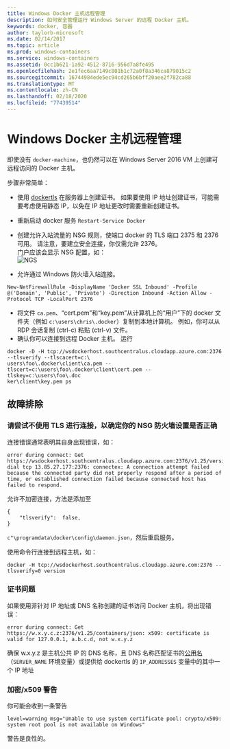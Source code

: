 ```yaml
---
title: Windows Docker 主机远程管理
description: 如何安全管理运行 Windows Server 的远程 Docker 主机。
keywords: docker, 容器
author: taylorb-microsoft
ms.date: 02/14/2017
ms.topic: article
ms.prod: windows-containers
ms.service: windows-containers
ms.assetid: 0cc1b621-1a92-4512-8716-956d7a8fe495
ms.openlocfilehash: 2e1fec6aa7149c801b1c72a0f8a346ca879015c2
ms.sourcegitcommit: 16744984ede5ec94cd265b6bff20aee2f782ca88
ms.translationtype: MT
ms.contentlocale: zh-CN
ms.lasthandoff: 02/18/2020
ms.locfileid: "77439514"
---
```

# <a name="remote-management-of-a-windows-docker-host"></a>Windows Docker 主机远程管理

即使没有 `docker-machine`，也仍然可以在 Windows Server 2016 VM 上创建可远程访问的 Docker 主机。

步骤非常简单：

* 使用 [dockertls](https://hub.docker.com/r/stefanscherer/dockertls-windows/) 在服务器上创建证书。 如果要使用 IP 地址创建证书，可能需要考虑使用静态 IP，以免在 IP 地址更改时需要重新创建证书。

* 重新启动 docker 服务 `Restart-Service Docker`
* 创建允许入站流量的 NSG 规则，使端口 docker 的 TLS 端口 2375 和 2376 可用。 请注意，要建立安全连接，你仅需允许 2376。  
  门户应该会显示 NSG 配置，如：  
  ![NGS](media/nsg.png)  
  
* 允许通过 Windows 防火墙入站连接。 
```
New-NetFirewallRule -DisplayName 'Docker SSL Inbound' -Profile @('Domain', 'Public', 'Private') -Direction Inbound -Action Allow -Protocol TCP -LocalPort 2376
```
* 将文件 `ca.pem`、“cert.pem”和“key.pem”从计算机上的“用户”下的 docker 文件夹（例如 `c:\users\chris\.docker`）复制到本地计算机。 例如，你可以从 RDP 会话复制 (ctrl-c) 粘贴 (ctrl-v) 文件。 
* 确认你可以连接到远程 Docker 主机。 运行
```
docker -D -H tcp://wsdockerhost.southcentralus.cloudapp.azure.com:2376 --tlsverify --tlscacert=c:\
users\foo\.docker\client\ca.pem --tlscert=c:\users\foo\.docker\client\cert.pem --tlskey=c:\users\foo\.doc
ker\client\key.pem ps
```


## <a name="troubleshooting"></a>故障排除
### <a name="try-connecting-without-tls-to-determine-your-nsg-firewall-settings-are-correct"></a>请尝试不使用 TLS 进行连接，以确定你的 NSG 防火墙设置是否正确
连接错误通常表明其自身出现错误，如：
```
error during connect: Get https://wsdockerhost.southcentralus.cloudapp.azure.com:2376/v1.25/version: dial tcp 13.85.27.177:2376: connectex: A connection attempt failed because the connected party did not properly respond after a period of time, or established connection failed because connected host has failed to respond.
```

允许不加密连接，方法是添加至 
```
{
    "tlsverify":  false,
}
```
`c"\programdata\docker\config\daemon.json`，然后重启服务。

使用命令行连接到远程主机，如：
```
docker -H tcp://wsdockerhost.southcentralus.cloudapp.azure.com:2376 --tlsverify=0 version
```

### <a name="cert-problems"></a>证书问题
如果使用非针对 IP 地址或 DNS 名称创建的证书访问 Docker 主机，将出现错误：
```
error during connect: Get https://w.x.y.c.z:2376/v1.25/containers/json: x509: certificate is valid for 127.0.0.1, a.b.c.d, not w.x.y.z
```
确保 w.x.y.z 是主机公共 IP 的 DNS 名称，且 DNS 名称匹配证书的[公用名](https://www.ssl.com/faqs/common-name/)（`SERVER_NAME` 环境变量）或提供给 dockertls 的 `IP_ADDRESSES` 变量中的其中一个 IP 地址

### <a name="cryptox509-warning"></a>加密/x509 警告
你可能会收到一条警告 
```
level=warning msg="Unable to use system certificate pool: crypto/x509: system root pool is not available on Windows"
```
警告是良性的。

